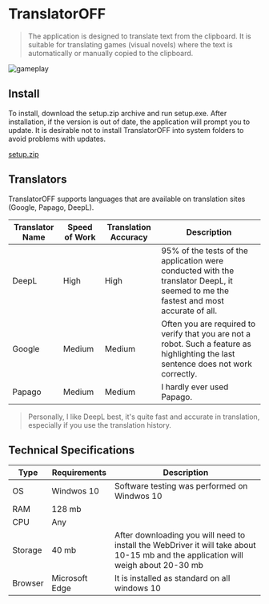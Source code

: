 # TranslatorOFF

> The application is designed to translate text from the clipboard. It is suitable for translating games (visual novels) where the text is automatically or manually copied to the clipboard.

![gameplay](gameplay.gif)

## Install

To install, download the setup.zip archive and run setup.exe. After installation, if the version is out of date, the application will prompt you to update. It is desirable not to install TranslatorOFF into system folders to avoid problems with updates.

[setup.zip](https://github.com/Camyil-89/TranslatorOFF-Update/files/11548264/setup.zip)

## Translators

TranslatorOFF supports languages that are available on translation sites (Google, Papago, DeepL).

| Translator Name | Speed of Work | Translation Accuracy | Description |
|-----------------|---------------|----------------------|-------------|
|DeepL|High|High|95% of the tests of the application were conducted with the translator DeepL, it seemed to me the fastest and most accurate of all. |
|Google|Medium|Medium|Often you are required to verify that you are not a robot. Such a feature as highlighting the last sentence does not work correctly.|
|Papago|Medium|Medium|I hardly ever used Papago.|

> Personally, I like DeepL best, it's quite fast and accurate in translation, especially if you use the translation history.

## Technical Specifications

|Type|Requirements| Description|
|-|-|-|
|OS|Windwos 10| Software testing was performed on Windwos 10|
|RAM|128 mb||
|CPU|Any||
|Storage|40 mb|After downloading you will need to install the WebDriver it will take about 10-15 mb and the application will weigh about 20-30 mb|
|Browser|Microsoft Edge|It is installed as standard on all windows 10|
